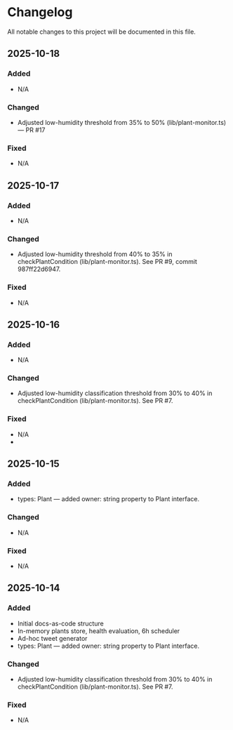 # Changelog

All notable changes to this project will be documented in this file.


## 2025-10-18
### Added
- N/A

### Changed
- Adjusted low-humidity threshold from 35% to 50% (lib/plant-monitor.ts) — PR #17

### Fixed
- N/A

## 2025-10-17
### Added
- N/A

### Changed
- Adjusted low-humidity threshold from 40% to 35% in checkPlantCondition (lib/plant-monitor.ts). See PR #9, commit 987ff22d6947.

### Fixed
- N/A

## 2025-10-16
### Added
- N/A

### Changed
- Adjusted low-humidity classification threshold from 30% to 40% in checkPlantCondition (lib/plant-monitor.ts). See PR #7.

### Fixed
- N/A
- 
## 2025-10-15
### Added
- types: Plant — added owner: string property to Plant interface.

### Changed
- N/A

### Fixed
- N/A  

## 2025-10-14
### Added
- Initial docs-as-code structure
- In-memory plants store, health evaluation, 6h scheduler
- Ad-hoc tweet generator
- types: Plant — added owner: string property to Plant interface.

### Changed
- Adjusted low-humidity classification threshold from 30% to 40% in checkPlantCondition (lib/plant-monitor.ts). See PR #7.

### Fixed
- N/A
